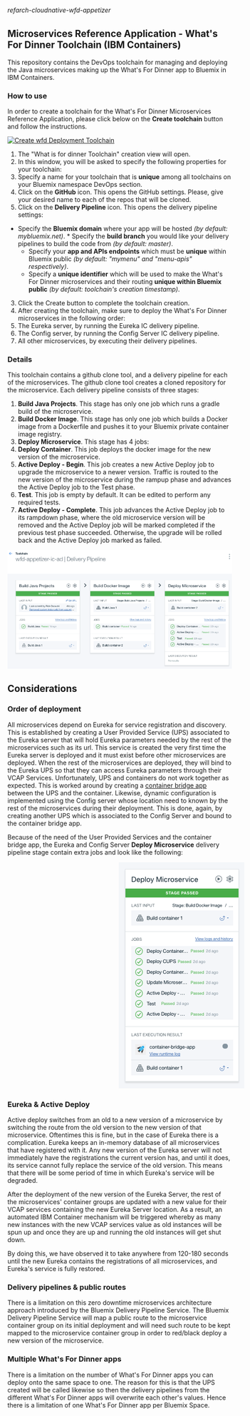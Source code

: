 ###### refarch-cloudnative-wfd-appetizer

## Microservices Reference Application - What's For Dinner Toolchain (IBM Containers)

This repository contains the DevOps toolchain for managing and deploying the Java microservices making up the What's For Dinner app to Bluemix in IBM Containers.

### How to use

In order to create a toolchain for the What's For Dinner Microservices Reference Application, please click below on the __Create toolchain__ button and follow the instructions.

[![Create wfd Deployment Toolchain](https://new-console.ng.bluemix.net/devops/graphics/create_toolchain_button.png)](https://new-console.ng.bluemix.net/devops/setup/deploy/?repository=https%3A//github.com/jesusmah/test-devops.git)

1. The "What is for dinner Toolchain" creation view will open.
2. In this window, you will be asked to specify the following properties for your toolchain:
 1. Specify a name for your toolchain that is __unique__ among all toolchains on your Bluemix namespace DevOps section.
 2. Click on the __GitHub__ icon. This opens the GitHub settings. Please, give your desired name to each of the repos that will be cloned.
 3. Click on the __Delivery Pipeline__ icon. This opens the delivery pipeline settings:
   * Specify the __Bluemix domain__ where your app will be hosted *(by default: mybluemix.net)*.
    * Specify the __build branch__ you would like your delivery pipelines to build the code from *(by default: master)*.
     * Specify your __app and APIs endpoints__ which must be __unique__ within Bluemix public *(by default: "mymenu" and "menu-apis" respectively)*.
      * Specify a __unique identifier__ which will be used to make the What's For Dinner microservices and their routing __unique within Bluemix public__ *(by default: toolchain's creation timestamp)*.
3. Click the Create button to complete the toolchain creation.
4. After creating the toolchain, make sure to deploy the What's For Dinner microservices in the following order:
 1. The Eureka server, by running the Eureka IC delivery pipeline.
 2. The Config server, by running the Config Server IC delivery pipeline.
 3. All other microservices, by executing their delivery pipelines.

### Details

This toolchain contains a github clone tool, and a delivery pipeline for each of the microservices.
The github clone tool creates a cloned repository for the microservice.
Each delivery pipeline consists of three stages:

1. __Build Java Projects__. This stage has only one job which runs a gradle build of the microservice.
2. __Build Docker Image__. This stage has only one job which builds a Docker image from a Dockerfile and pushes it to your Bluemix private container image registry.
3. __Deploy Microservice__. This stage has 4 jobs:
 1. **Deploy Container**. This job deploys the docker image for the new version of the microservice.
 2. **Active Deploy - Begin**. This job creates a new Active Deploy job to upgrade the microservice to a newer version. Traffic is routed to the new version of the microservice during the rampup phase and advances the Active Deploy job to the Test phase.
 3. **Test**. This job is empty by default. It can be edited to perform any required tests.
 4. **Active Deploy - Complete**. This job advances the Active Deploy job to its rampdown phase, where the old microservice version will be removed and the Active Deploy job will be marked completed if the previous test phase succeeded. Otherwise, the upgrade will be rolled back and the Active Deploy job marked as failed.

![Common pipeline](static/imgs/common-ic-pipeline.png?raw=true)

## Considerations
### Order of deployment
All microservices depend on Eureka for service registration and discovery. This is established by creating a User Provided Service (UPS) associated to the Eureka server that will hold Eureka parameters needed by the rest of the microservices such as its url. This service is created the very first time the Eureka server is deployed and it must exist before other microservices are deployed. When the rest of the microservices are deployed, they will bind to the Eureka UPS so that they can access Eureka parameters through their VCAP Services. Unfortunately, UPS and containers do not work together as expected. This is worked around by creating a [container bridge app](https://console.ng.bluemix.net/docs/containers/container_troubleshoot.html#ts_bridge_app) between the UPS and the container. Likewise, dynamic configuration is implemented using the Config server whose location need to known by the rest of the microservices during their deployment. This is done, again, by creating another UPS which is associated to the Config Server and bound to the container bridge app.

Because of the need of the User Provided Services and the container bridge app, the Eureka and Config Server __Deploy Microservice__ delivery pipeline stage contain extra jobs and look like the following:

<img src="static/imgs/eureka.png?raw=true" hspace="250">

### Eureka & Active Deploy

Active deploy switches from an old to a new version of a microservice by switching the route from the old version to the new version of that microservice. Oftentimes this is fine, but in the case of Eureka there is a complication. Eureka keeps an in-memory database of all microservices that have registered with it. Any new version of the Eureka server will not immediately have the registrations the current version has, and until it does, its service cannot fully replace the service of the old version. This means that there will be some period of time in which Eureka's service will be degraded.

After the deployment of the new version of the Eureka Server, the rest of the microservices' container groups are updated with a new value for their VCAP services containing the new Eureka Server location. As a result, an automated IBM Container mechanism will be triggered whereby as many new instances with the new VCAP services value as old instances will be spun up and once they are up and running the old instances will get shut down.

By doing this, we have observed it to take anywhere from 120-180 seconds until the new Eureka contains the registrations of all microservices, and Eureka's service is fully restored.

### Delivery pipelines & public routes

There is a limitation on this zero downtime microservices architecture approach introduced by the Bluemix Delivery Pipeline Service. The Bluemix Delivery Pipeline Service will map a public route to the microservice container group on its initial deployment and will need such route to be kept mapped to the microservice container group in order to red/black deploy a new version of the microservice.

### Multiple What's For Dinner apps

There is a limitation on the number of What's For Dinner apps you can deploy onto the same space to one. The reason for this is that the UPS created will be called likewise so then the delivery pipelines from the different What's For Dinner apps will overwrite each other's values. Hence there is a limitation of one What's For Dinner app per Bluemix Space.
